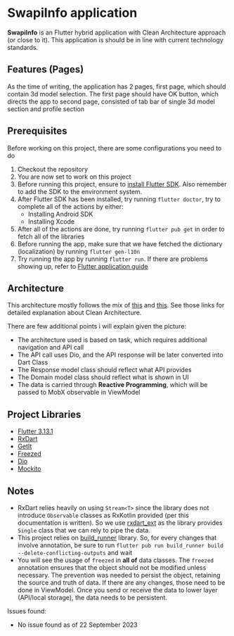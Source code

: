 # SwapiInfo application

**SwapiInfo** is an Flutter hybrid application with Clean Architecture approach (or close to it).
This application is should be in line with current technology standards.

## Features (Pages)

As the time of writing, the application has 2 pages, first page, which should contain 3d model
selection.
The first page should have OK button, which directs the app to second page, consisted of tab bar of
single 3d model section and profile section

## Prerequisites

Before working on this project, there are some configurations you need to do

1. Checkout the repository
2. You are now set to work on this project
3. Before running this project, ensure
   to [install Flutter SDK](https://docs.flutter.dev/get-started/install). Also remember to add the
   SDK to the environment system.
4. After Flutter SDK has been installed, try running `flutter doctor`, try to complete all of the
   actions by either:
    - Installing Android SDK
    - Installing Xcode
5. After all of the actions are done, try running `flutter pub get` in order to fetch all of the
   libraries
6. Before running the app, make sure that we have fetched the dictionary (localization) by
   running `flutter gen-l10n`
7. Try running the app by running `flutter run`. If there are problems showing up, refer
   to [Flutter application guide](https://appmaking.com/run-flutter-apps-on-android-device/)

## Architecture

This architecture mostly follows the mix of [this](https://github.com/andrejoshua/alphavantageapp)
and [this](https://github.com/andrejoshua/covid-apps). See those links for detailed explanation
about Clean Architecture.

There are few additional points i will explain given the picture:

* The architecture used is based on task, which requires additional navigation and API call
* The API call uses Dio, and the API response will be later converted into
  Dart Class
* The Response model class should reflect what API provides
* The Domain model class should reflect what is shown in UI
* The data is carried through **Reactive Programming**, which will be passed to MobX observable in
  ViewModel

## Project Libraries

* [Flutter 3.13.1](https://docs.flutter.dev/release/release-notes/release-notes-3.13.0)
* [RxDart](https://pub.dev/packages/rxdart)
* [GetIt](https://pub.dev/packages/get_it)
* [Freezed](https://pub.dev/packages/freezed)
* [Dio](https://pub.dev/packages/dio)
* [Mockito](https://pub.dev/packages/mockito)

## Notes

- RxDart relies heavily on using `Stream<T>` since the library does not introduce `Observable`
  classes as RxKotlin provided (per this documentation is written). So we
  use [rxdart_ext](https://pub.dev/packages/rxdart_ext) as the library provides `Single` class that
  we can rely to pipe the data.
- This project relies on [build_runner](https://dart.dev/tools/build_runner) library. So, for every
  changes that involve annotation, be
  sure to run `flutter pub run build_runner build --delete-conflicting-outputs` and wait
- You will see the usage of `freezed` in **all of** data classes. The `freezed` annotation ensures
  that the object should not be modified unless necessary. The prevention was needed to persist the
  object, retaining the source and truth of data. If there are any changes, those need to be done in
  ViewModel. Once you send or receive the data to lower layer (API/local storage), the data needs to
  be persistent.

Issues found:

* No issue found as of 22 September 2023
